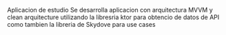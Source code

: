 Aplicacion de estudio
Se desarrolla aplicacion con arquitectura MVVM y clean arquitecture
utilizando la libresria ktor para obtencio de datos de API 
como tambien la libreria de Skydove para use cases